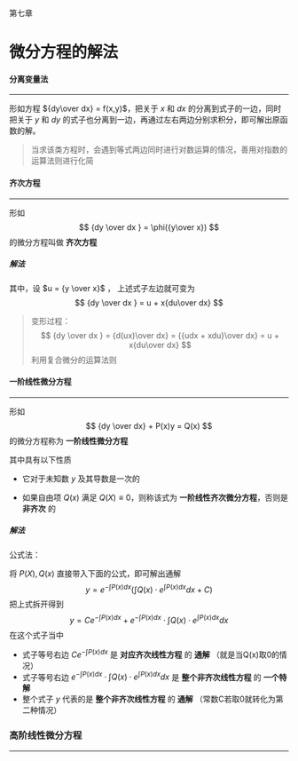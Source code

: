 第七章

# 微分方程的解法

#### 分离变量法

---

形如方程 ${dy\over dx} = f(x,y)$，把关于 $x$ 和 $dx$ 的分离到式子的一边，同时把关于 $y$ 和 $dy$ 的式子也分离到一边，再通过左右两边分别求积分，即可解出原函数的解。

> 当求该类方程时，会遇到等式两边同时进行对数运算的情况，善用对指数的运算法则进行化简



#### 齐次方程

----

形如
$$
{dy \over dx } = \phi({y\over x})
$$
的微分方程叫做 **齐次方程**



##### 解法

其中，设 $u = {y \over x}$ ， 上述式子左边就可变为
$$
{dy \over dx } = u + x{du\over dx}
$$

> 变形过程：
> $$
> {dy \over dx } = {d(ux)\over dx} = {{udx + xdu}\over dx} = u + x{du\over dx}
> $$
> 利用复合微分的运算法则



#### 一阶线性微分方程

---

形如
$$
{dy \over dx} + P(x)y = Q(x)
$$
的微分方程称为 **一阶线性微分方程** 

其中具有以下性质

- 它对于未知数 $y$ 及其导数是一次的

- 如果自由项 $Q(x)$ 满足 $Q(X) \equiv 0$，则称该式为 **一阶线性齐次微分方程**，否则是 **非齐次** 的



##### 解法

公式法：

将 $P(X),Q(x)$ 直接带入下面的公式，即可解出通解
$$
y = e^{-\int P(x)dx}(\int Q(x) \cdot e^{\int P(x)dx }dx + C)
$$
把上式拆开得到
$$
y = Ce^{-\int P(x)dx} + e^{-\int P(x)dx} \cdot \int Q(x) \cdot e^{\int P(x)dx }dx
$$
在这个式子当中

- 式子等号右边 $Ce^{-\int P(x)dx}$ 是 **对应齐次线性方程** 的 **通解** （就是当Q(x)取0的情况）
- 式子等号右边 $e^{-\int P(x)dx} \cdot \int Q(x) \cdot e^{\int P(x)dx }dx$ 是 **整个非齐次线性方程** 的 **一个特解**
- 整个式子 $y$ 代表的是 **整个非齐次线性方程** 的 **通解** （常数C若取0就转化为第二种情况）



### 高阶线性微分方程

---


